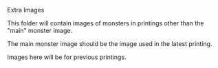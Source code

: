 Extra Images

This folder will contain images of monsters in printings other than the "main" monster image.

The main monster image should be the image used in the latest printing.

Images here will be for previous printings.


